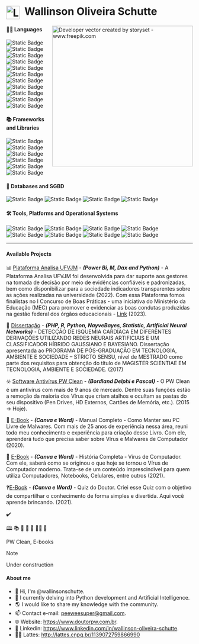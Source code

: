 <h1>
    <a href="https://www.doutorpw.com.br/">
     <img align="center" alt="Logo Wallinson Oliveira Schutte" width="36px" src="https://www.doutorpw.com.br/assets/img/icones/favicon.png"></a>
       <span>&nbsp;Wallinson Oliveira Schutte</span>
</h1>

<img align="right" alt="Developer vector created by storyset - www.freepik.com" height="380" src="https://www.doutorpw.com.br/assets/img/git/git4.jpg">

#### 👨‍💻 Languages
![Static Badge](https://img.shields.io/badge/PYTHON-blue?style=social&logo=python&logoColor=blue&logoSize=10&color=191970)
![Static Badge](https://img.shields.io/badge/R-blue?style=social&logo=r&logoColor=blue&logoSize=10&color=191970)
![Static Badge](https://img.shields.io/badge/SQL-blue?style=social&logo=SQLITE&logoColor=blue&logoSize=10&color=191970)
![Static Badge](https://img.shields.io/badge/PHP-blue?style=social&logo=PHP&logoColor=blue&logoSize=10&color=191970)
![Static Badge](https://img.shields.io/badge/GNU/BASH-blue?style=social&logo=GNUBASH&logoColor=blue&logoSize=10&color=191970)
![Static Badge](https://img.shields.io/badge/C-blue?style=social&logo=C&logoColor=blue&logoSize=10&color=191970)
![Static Badge](https://img.shields.io/badge/C++-blue?style=social&logo=c%2B%2B&logoColor=blue&logoSize=10&color=191970)
![Static Badge](https://img.shields.io/badge/HTML5-blue?style=social&logo=html5&logoColor=blue&logoSize=10&color=191970)
![Static Badge](https://img.shields.io/badge/CSS3-blue?style=social&logo=css3&logoColor=blue&logoSize=10&color=191970)
![Static Badge](https://img.shields.io/badge/DELPHI-blue?style=social&logo=delphi&logoColor=blue&logoSize=10&color=191970)
![Static Badge](https://img.shields.io/badge/PASCAL-blue?style=social&logo=turbo&logoColor=blue&logoSize=10&color=191970)

#### 📚 Frameworks and Libraries
![Static Badge](https://img.shields.io/badge/BOOTSTRAP-blue?style=social&logo=bootstrap&logoColor=blue&logoSize=10&color=191970)
![Static Badge](https://img.shields.io/badge/NUMPY-blue?style=social&logo=numpy&logoColor=blue&logoSize=10&color=191970)
![Static Badge](https://img.shields.io/badge/PANDAS-blue?style=social&logo=PANDAS&logoColor=blue&logoSize=10&color=191970)
![Static Badge](https://img.shields.io/badge/MATPLOTLIB-blue?style=social&logo=python&logoColor=blue&logoSize=10&color=191970)
![Static Badge](https://img.shields.io/badge/SCIKITLEARN-blue?style=social&logo=scikitlearn&logoColor=blue&logoSize=10&color=191970)
![Static Badge](https://img.shields.io/badge/TENSORFLOW-blue?style=social&logo=tensorflow&logoColor=blue&logoSize=10&color=191970)

#### 💾 Databases and SGBD
![Static Badge](https://img.shields.io/badge/MYSQL-blue?style=social&logo=MYSQL&logoColor=blue&logoSize=10&color=191970)
![Static Badge](https://img.shields.io/badge/POSTGRESSQL-blue?style=social&logo=postgresql&logoColor=blue&logoSize=10&color=191970)
![Static Badge](https://img.shields.io/badge/SQLITE-blue?style=social&logo=SQLITE&logoColor=blue&logoSize=10&color=191970)
![Static Badge](https://img.shields.io/badge/SQLSERVER-blue?style=social&logo=DATABRICKS&logoColor=blue&logoSize=10&color=191970)

#### 🛠️ Tools, Platforms and Operational Systems
![Static Badge](https://img.shields.io/badge/POWER%20BI-9400D3?style=for-the-badge&logoSize=10)
![Static Badge](https://img.shields.io/badge/WINDOWS-green?style=for-the-badge&logoColor=green&logoSize=10&color=23009639)
![Static Badge](https://img.shields.io/badge/GNU/LINUX-green?style=for-the-badge&logoColor=green&logoSize=10&color=1E90FF)
![Static Badge](https://img.shields.io/badge/OFFICE-green?style=for-the-badge&logoColor=green&logoSize=10&color=B8860B)
![Static Badge](https://img.shields.io/badge/GOOGLE_APPS|SHEETS|DOCS-blue?style=for-the-badge&logoColor=blue&logoSize=10&color=0000FF)
![Static Badge](https://img.shields.io/badge/SPSS-green?style=for-the-badge&logoColor=YELLOW&logoSize=10&color=ADFF2F)
![Static Badge](https://img.shields.io/badge/AIX_SISTEMAS-green?style=for-the-badge&logoColor=YELLOW&logoSize=10&color=008000)
![Static Badge](https://img.shields.io/badge/SQL_SERVER-green?style=for-the-badge&logoColor=YELLOW&logoSize=10&color=A0522D)

---
#### Available Projects

📊 [Plataforma Analisa UFVJM](https://portal.ufvjm.edu.br/page/analisa/paineis) - ***(Power Bi, M, Dax and Python)*** - A Plataforma Analisa UFVJM foi desenvolvida para dar suporte aos gestores na tomada de decisão por meio de evidências confiáveis e padronizadas, bem como disponibilizar para a sociedade indicadores transparentes sobre as ações realizadas na universidade (2022). Com essa Plataforma fomos finalistas no I Concurso de Boas Práticas - uma iniciativa do Ministério da Educação (MEC) para promover e evidenciar as boas condutas produzidas na gestão federal dos órgãos educacionais - [Link](https://portal.ufvjm.edu.br/noticias/2023/ufvjm-e-finalista-no-i-concurso-de-boas-praticas-do-mec) (2023).

📰 [Dissertação](http://acervo.ufvjm.edu.br/jspui/bitstream/1/1696/1/wallinson_oliveira_schutte.pdf) - ***(PHP, R, Python, NayveBayes, Statistic, Artificial Neural Networks)*** - DETECÇÃO DE ISQUEMIA CARDÍACA EM DIFERENTES DERIVAÇÕES UTILIZANDO REDES NEURAIS ARTIFICIAIS E UM CLASSIFICADOR HÍBRIDO GAUSSIANO E BAYESIANO. Dissertação apresentada ao PROGRAMA DE PÓS-GRADUAÇÃO EM TECNOLOGIA, AMBIENTE E SOCIEDADE – STRICTO SENSU, nível de MESTRADO como parte dos requisitos para obtenção do título de MAGISTER SCIENTIAE EM TECNOLOGIA, AMBIENTE E SOCIEDADE. (2017)

☣️ [Software Antivírus PW Clean](https://www.doutorpw.com.br/subdominios/pwclean/) - ***(Bordland Delphi e Pascal)*** - O PW Clean é um antivírus com mais de 9 anos de mercado. Dentre suas funções estão a remoção da maioria dos Vírus que criam atalhos e ocultam as pastas do seu dispositivo (Pen Drives, HD Externos, Cartões de Memória, etc.). (2015 &rarr; Hoje).

📖 [E-Book](https://www.doutorpw.com.br/subdominios/manualcompleto/) - ***(Canva e Word)*** - Manual Completo - Como Manter seu PC Livre de Malwares. Com mais de 25 anos de experiência nessa área, reuni todo meu conhecimento e experiência para criação desse Livro. Com ele, aprenderá tudo que precisa saber sobre Vírus e Malwares de Computador (2020).

📖 [E-Book](https://www.doutorpw.com.br/subdominios/historiacompleta/) - ***(Canva e Word)*** - História Completa - Vírus de Computador. Com ele, saberá como se originou o que hoje se tornou o Vírus de Computador moderno. Trata-se de um conteúdo imprescindível para quem utiliza Computadores, Notebooks, Celulares, entre outros (2021).

❓[E-Book](https://www.doutorpw.com.br/subdominios/quiz/) - ***(Canva e Word)*** - Quiz do Doutor. Criei esse Quiz com o objetivo de compartilhar o conhecimento de forma simples e divertida. Aqui você aprende brincando. (2021).

✔️ 

🕮
📚
📘
📜
📗
👨‍💻
📓

PW Clean, E-books

<!--
![Static Badge](https://img.shields.io/badge/Under%20construction-8A2BE2?logoSize=10)
-->
> [!NOTE]
> Under construction


#### About me
- 👋 Hi, I'm @wallinsonschutte.
- 🌱 I currently delving into Python development and Artificial Intelligence.
- 🌎 I would like to share my knowledge with the community.
- 📫 Contact e-mail: peeweesuper@gmail.com.
- 🌐 Website: https://www.doutorpw.com.br.
- 🦸 Linkedin: https://www.linkedin.com/in/wallinson-oliveira-schutte.
- 👨‍🎓 Lattes: http://lattes.cnpq.br/1139072759866990
